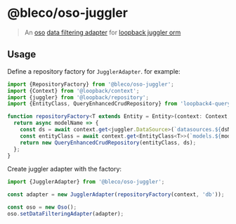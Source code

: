 # @bleco/oso-juggler

> An [oso](https://www.osohq.com/) [data filtering adapter](https://docs.osohq.com/guides/data_filtering.html) for
> [loopback juggler orm](https://loopback.io/doc/en/lb4/Model.html)

## Usage

Define a repository factory for `JugglerAdapter`. for example:

```ts
import {RepositoryFactory} from '@bleco/oso-juggler';
import {Context} from '@loopback/context';
import {juggler} from '@loopback/repository';
import {EntityClass, QueryEnhancedCrudRepository} from 'loopback4-query';

function repositoryFactory<T extends Entity = Entity>(context: Context, dsName: string): RepositoryFactory<T> {
  return async modelName => {
    const ds = await context.get<juggler.DataSource>(`datasources.${dsName}`);
    const entityClass = await context.get<EntityClass<T>>(`models.${modelName}`);
    return new QueryEnhancedCrudRepository(entityClass, ds);
  };
}
```

Create juggler adapter with the factory:

```ts
import {JugglerAdapter} from '@bleco/oso-juggler';

const adapter = new JugglerAdapter(repositoryFactory(context, 'db'));

const oso = new Oso();
oso.setDataFilteringAdapter(adapter);
```
